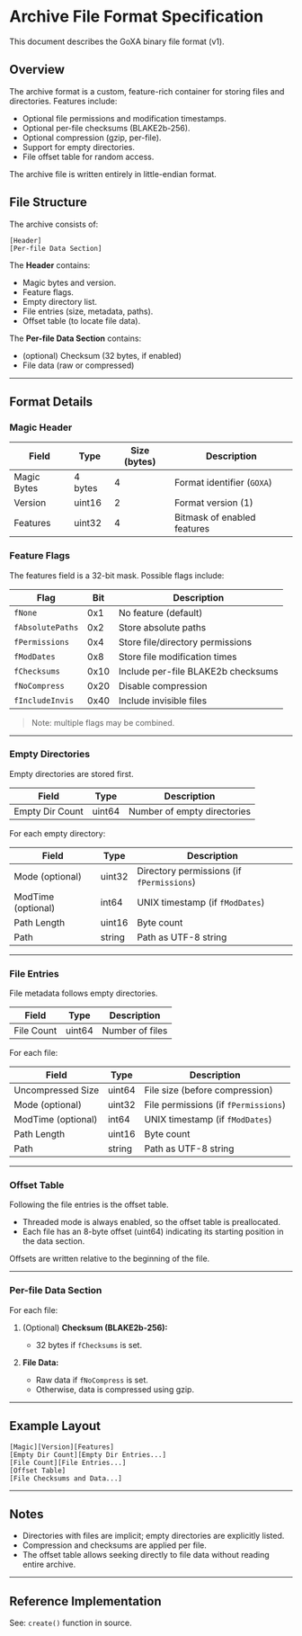 
# Archive File Format Specification

This document describes the GoXA binary file format (v1).

## Overview

The archive format is a custom, feature-rich container for storing files and directories. Features include:

- Optional file permissions and modification timestamps.
- Optional per-file checksums (BLAKE2b-256).
- Optional compression (gzip, per-file).
- Support for empty directories.
- File offset table for random access.

The archive file is written entirely in little-endian format.

## File Structure

The archive consists of:

```
[Header]
[Per-file Data Section]
```

The **Header** contains:

- Magic bytes and version.
- Feature flags.
- Empty directory list.
- File entries (size, metadata, paths).
- Offset table (to locate file data).

The **Per-file Data Section** contains:

- (optional) Checksum (32 bytes, if enabled)
- File data (raw or compressed)

---

## Format Details

### Magic Header

| Field       | Type       | Size (bytes) | Description          |
|-------------|------------|--------------|----------------------|
| Magic Bytes | 4 bytes    | 4            | Format identifier (`GOXA`) |
| Version     | uint16     | 2            | Format version (1) |
| Features    | uint32     | 4            | Bitmask of enabled features |

### Feature Flags

The features field is a 32-bit mask. Possible flags include:

| Flag            | Bit | Description                  |
|------------------|-----|------------------------------|
| `fNone`          | 0x1 | No feature (default) |
| `fAbsolutePaths` | 0x2 | Store absolute paths |
| `fPermissions`   | 0x4 | Store file/directory permissions |
| `fModDates`      | 0x8 | Store file modification times |
| `fChecksums`     | 0x10 | Include per-file BLAKE2b checksums |
| `fNoCompress`    | 0x20 | Disable compression |
| `fIncludeInvis`  | 0x40 | Include invisible files |

> Note: multiple flags may be combined.

---

### Empty Directories

Empty directories are stored first.

| Field            | Type   | Description 
|------------------|--------|-------------
| Empty Dir Count  | uint64 | Number of empty directories

For each empty directory:

| Field             | Type   | Description 
|-------------------|--------|-------------
| Mode (optional)   | uint32 | Directory permissions (if `fPermissions`)
| ModTime (optional)| int64  | UNIX timestamp (if `fModDates`)
| Path Length       | uint16 | Byte count
| Path              | string | Path as UTF-8 string

---

### File Entries

File metadata follows empty directories.

| Field           | Type   | Description 
|-----------------|--------|-------------
| File Count      | uint64 | Number of files

For each file:

| Field             | Type   | Description 
|-------------------|--------|-------------
| Uncompressed Size | uint64 | File size (before compression)
| Mode (optional)   | uint32 | File permissions (if `fPermissions`)
| ModTime (optional)| int64  | UNIX timestamp (if `fModDates`)
| Path Length       | uint16 | Byte count
| Path              | string | Path as UTF-8 string

---

### Offset Table

Following the file entries is the offset table.

- Threaded mode is always enabled, so the offset table is preallocated.
- Each file has an 8-byte offset (uint64) indicating its starting position in the data section.

Offsets are written relative to the beginning of the file.

---

### Per-file Data Section

For each file:

1. (Optional) **Checksum (BLAKE2b-256):**  
   - 32 bytes if `fChecksums` is set.

2. **File Data:**  
   - Raw data if `fNoCompress` is set.  
   - Otherwise, data is compressed using gzip.

---

## Example Layout

```
[Magic][Version][Features]
[Empty Dir Count][Empty Dir Entries...]
[File Count][File Entries...]
[Offset Table]
[File Checksums and Data...]
```

---

## Notes

- Directories with files are implicit; empty directories are explicitly listed.
- Compression and checksums are applied per file.
- The offset table allows seeking directly to file data without reading entire archive.

---

## Reference Implementation

See: `create()` function in source.
